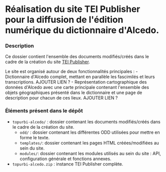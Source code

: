 # Réalisation du site TEI Publisher pour la diffusion de l'édition numérique du dictionnaire d'Alcedo.

### Description
Ce dossier contient l'ensemble des documents modifiés/créés dans le cadre de la création du site [TEI Publisher](https://teipublisher.com/exist/apps/tei-publisher-home/index.html).

Le site est organisé autour de deux fonctionnalités principales : 
    - Dictionnaire d'Alcedo complet, mettant en parallèle les fascimilés et leurs transcriptions. AJOUTER LIEN ?
    - Représentation cartographique des données d'Alcedo avec une carte principale contenant l'ensemble des objets géographiques présenté dans le dictionnaire et une page de description pour chacun de ces lieux. AJOUTER LIEN ?

### Éléments présent dans le dépôt
- `topurbi-alcedo/` : dossier contenant les documents modifiés/créés dans le cadre de la création du site.
    - `odd/` : dossier contenant les différentes ODD utilisées pour mettre en forme le texte.
    - `templates/`: dossier contenant les pages HTML créées/modifiées au sein du site.
    - `modules/`: dossier contenant les modules utilisés au sein du site : API, configuration générale et fonctions annexes.
- `topurbi-alcedo.zip` : instance TEI Publisher complète.
